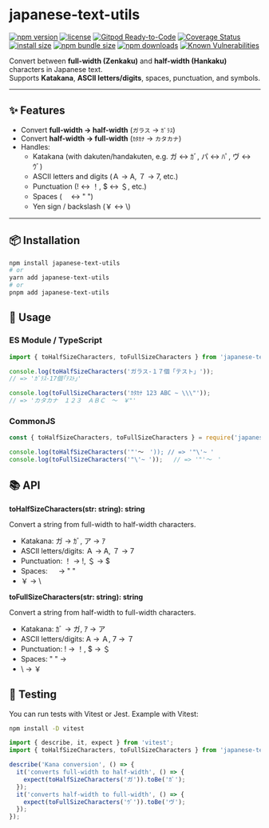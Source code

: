 # japanese-text-utils

[![npm version](https://img.shields.io/npm/v/japanese-text-utils.svg?style=flat-square)](https://www.npmjs.com/package/japanese-text-utils)
[![license](https://img.shields.io/npm/l/japanese-text-utils.svg?style=flat-square)](LICENSE)
[![Gitpod Ready-to-Code](https://img.shields.io/badge/Gitpod-Ready--to--Code-blue?logo=gitpod&style=flat-square)](https://gitpod.io/#https://github.com/dovutuan/japanese-text-utils)
[![Coverage Status](https://coveralls.io/repos/github/dovutuan/japanese-text-utils/badge.svg?branch=master)](https://coveralls.io/github/dovutuan/japanese-text-utils?branch=master)
[![install size](https://packagephobia.com/badge?p=japanese-text-utils)](https://packagephobia.com/result?p=japanese-text-utils)
[![npm bundle size](https://img.shields.io/bundlephobia/minzip/japanese-text-utils?style=flat-square)](https://bundlephobia.com/package/japanese-text-utils@latest)
[![npm downloads](https://img.shields.io/npm/dm/japanese-text-utils.svg?style=flat-square)](https://npm-stat.com/charts.html?package=japanese-text-utils)
[![Known Vulnerabilities](https://snyk.io/test/npm/japanese-text-utils/badge.svg)](https://snyk.io/test/npm/japanese-text-utils)

Convert between **full-width (Zenkaku)** and **half-width (Hankaku)** characters in Japanese text.  
Supports **Katakana**, **ASCII letters/digits**, spaces, punctuation, and symbols.

---

## ✨ Features

- Convert **full-width → half-width** (`ガラス` → `ｶﾞﾗｽ`)
- Convert **half-width → full-width** (`ｶﾀｶﾅ` → `カタカナ`)
- Handles:
  - Katakana (with dakuten/handakuten, e.g. ガ ↔ ｶﾞ, パ ↔ ﾊﾟ, ヴ ↔ ｳﾞ)
  - ASCII letters and digits (Ａ → A, ７ → 7, etc.)
  - Punctuation (! ↔ ！, $ ↔ ＄, etc.)
  - Spaces (　 ↔ " ")
  - Yen sign / backslash (￥ ↔ \\)

---

## 📦 Installation

```bash
npm install japanese-text-utils
# or
yarn add japanese-text-utils
# or
pnpm add japanese-text-utils
```

## 🚀 Usage
### ES Module / TypeScript
```typescript
import { toHalfSizeCharacters, toFullSizeCharacters } from 'japanese-text-utils';

console.log(toHalfSizeCharacters('ガラス-１７個「テスト」'));
// => 'ｶﾞﾗｽ-17個｢ﾃｽﾄ｣'

console.log(toFullSizeCharacters('ｶﾀｶﾅ 123 ABC ~ \\\"'));
// => 'カタカナ　１２３　ＡＢＣ　～　￥"'
```

### CommonJS
```javascript
const { toHalfSizeCharacters, toFullSizeCharacters } = require('japanese-text-utils');

console.log(toHalfSizeCharacters('"'～　')); // => '"\'~ '
console.log(toFullSizeCharacters('"\'~ '));   // => '"'～　'
```

## 📚 API
**toHalfSizeCharacters(str: string): string**

Convert a string from full-width to half-width characters.

- Katakana: ガ → ｶﾞ, ア → ｱ
- ASCII letters/digits: Ａ → A, ７ → 7
- Punctuation: ！ → !, ＄ → $
- Spaces: 　 → " "
- ￥ → \

**toFullSizeCharacters(str: string): string**

Convert a string from half-width to full-width characters.

- Katakana: ｶﾞ → ガ, ｱ → ア
- ASCII letters/digits: A → Ａ, 7 → ７
- Punctuation: ! → ！, $ → ＄
- Spaces: " " → 　
- \ → ￥

## 🧪 Testing

You can run tests with Vitest or Jest. Example with Vitest:
```bash
npm install -D vitest
```
```typescript
import { describe, it, expect } from 'vitest';
import { toHalfSizeCharacters, toFullSizeCharacters } from 'japanese-text-utils';

describe('Kana conversion', () => {
  it('converts full-width to half-width', () => {
    expect(toHalfSizeCharacters('ガ')).toBe('ｶﾞ');
  });
  it('converts half-width to full-width', () => {
    expect(toFullSizeCharacters('ｳﾞ')).toBe('ヴ');
  });
});
```